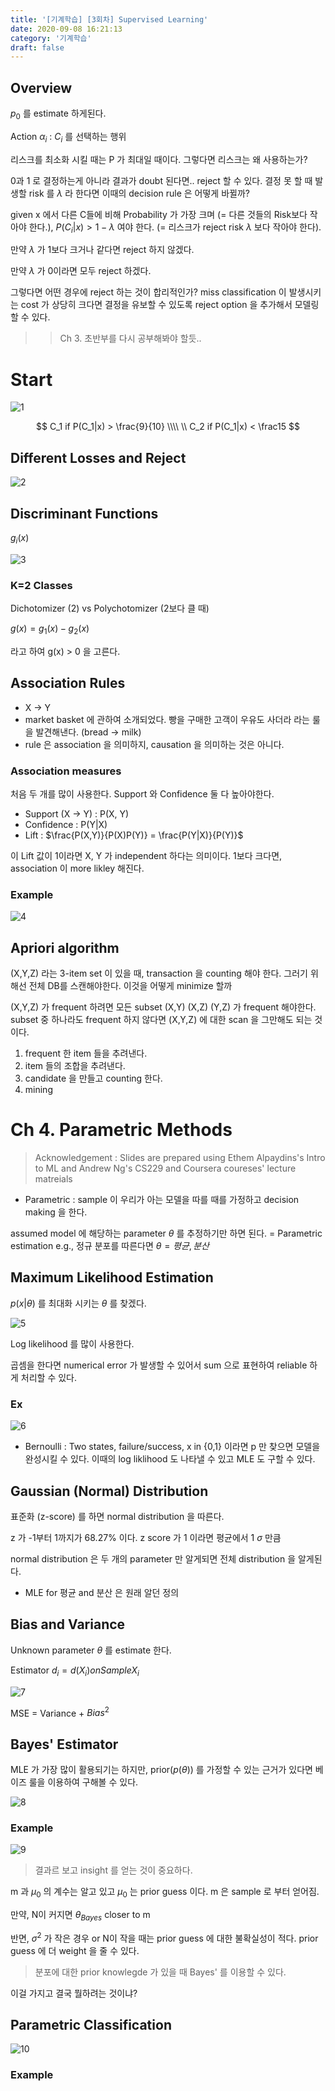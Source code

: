 ```yaml
---
title: '[기계학습] [3회차] Supervised Learning'
date: 2020-09-08 16:21:13
category: '기계학습'
draft: false
---
```


## Overview

$p_0$ 를 estimate 하게된다.

Action $\alpha_i$ : $C_i$ 를 선택하는 행위

리스크를 최소화 시킬 때는 P 가 최대일 때이다. 그렇다면 리스크는 왜 사용하는가?

0과 1 로 결정하는게 아니라 결과가 doubt 된다면.. reject 할 수 있다. 결정 못 할 때 발생할 risk 를 $\lambda$ 라 한다면 이때의 decision rule 은 어떻게 바뀔까?

given x 에서 다른 C들에 비해 Probability 가 가장 크며 (= 다른 것들의 Risk보다 작아야 한다.), $P(C_i|x) > 1 - \lambda$ 여야 한다. (= 리스크가 reject risk $\lambda$ 보다 작아야 한다).

만약 $\lambda$ 가 1보다 크거나 같다면 reject 하지 않겠다.

만약 $\lambda$ 가 0이라면 모두 reject 하겠다.

그렇다면 어떤 경우에 reject 하는 것이 합리적인가? miss classification 이 발생시키는 cost 가 상당히 크다면 결정을 유보할 수 있도록 reject option 을 추가해서 모델링 할 수 있다.

> > Ch 3. 초반부를 다시 공부해봐야 할듯..

# Start

![1](./files/1.PNG)

$$
C_1 if P(C_1|x) > \frac{9}{10}
\\\\
\\
C_2 if P(C_1|x) < \frac15
$$

## Different Losses and Reject

![2](./files/2.PNG)

## Discriminant Functions

$g_i(x)$

![3](./files/3.PNG)

### K=2 Classes

Dichotomizer (2) vs Polychotomizer (2보다 클 때)

$g(x) = g_1(x) - g_2(x)$

라고 하여 g(x) > 0 을 고른다.

## Association Rules

- X -> Y
- market basket 에 관하여 소개되었다. 빵을 구매한 고객이 우유도 사더라 라는 룰을 발견해낸다. (bread -> milk)
- rule 은 association 을 의미하지, causation 을 의미하는 것은 아니다.

### Association measures

처음 두 개를 많이 사용한다.
Support 와 Confidence 둘 다 높아야한다.

- Support (X -> Y) : P(X, Y)
- Confidence : P(Y|X)
- Lift : $\frac{P(X,Y)}{P(X)P(Y)} = \frac{P(Y|X)}{P(Y)}$

이 Lift 값이 1이라면 X, Y 가 independent 하다는 의미이다. 1보다 크다면, association 이 more likley 해진다.

### Example

![4](./files/4.PNG)

## Apriori algorithm

(X,Y,Z) 라는 3-item set 이 있을 때, transaction 을 counting 해야 한다. 그러기 위해선 전체 DB를 스캔해야한다. 이것을 어떻게 minimize 할까

(X,Y,Z) 가 frequent 하려면 모든 subset (X,Y) (X,Z) (Y,Z) 가 frequent 해야한다. subset 중 하나라도 frequent 하지 않다면 (X,Y,Z) 에 대한 scan 을 그만해도 되는 것이다.

1. frequent 한 item 들을 추려낸다.
2. item 들의 조합을 추려낸다.
3. candidate 을 만들고 counting 한다.
4. mining

# Ch 4. Parametric Methods

> Acknowledgement : Slides are prepared using Ethem Alpaydins's Intro to ML and Andrew Ng's CS229 and Coursera coureses' lecture matreials

- Parametric : sample 이 우리가 아는 모델을 따를 때를 가정하고 decision making 을 한다.

assumed model 에 해당하는 parameter $\theta$ 를 추정하기만 하면 된다. = Parametric estimation
e.g., 정규 분포를 따른다면 $\theta = {평균, 분산}$

## Maximum Likelihood Estimation

$p(x|\theta)$ 를 최대화 시키는 $\theta$ 를 찾겠다.

![5](./files/5.PNG)

Log likelihood 를 많이 사용한다.

곱셈을 한다면 numerical error 가 발생할 수 있어서 sum 으로 표현하여 reliable 하게 처리할 수 있다.

### Ex

![6](./files/6.PNG)

- Bernoulli : Two states, failure/success, x in {0,1}
  이라면 p 만 찾으면 모델을 완성시킬 수 있다. 이때의 log liklihood 도 나타낼 수 있고 MLE 도 구할 수 있다.

## Gaussian (Normal) Distribution

표준화 (z-score) 를 하면 normal distribution 을 따른다.

z 가 -1부터 1까지가 68.27% 이다.
z score 가 1 이라면 평균에서 1 $\sigma$ 만큼

normal distribution 은 두 개의 parameter 만 알게되면 전체 distribution 을 알게된다.

- MLE for 평균 and 분산 은 원래 알던 정의

## Bias and Variance

Unknown parameter $\theta$ 를 estimate 한다.

Estimator $d_i = d(X_i) on Sample X_i$

![7](./files/7.PNG)

MSE = Variance + $Bias^2$

## Bayes' Estimator

MLE 가 가장 많이 활용되기는 하지만, prior($p(\theta))$ 를 가정할 수 있는 근거가 있다면 베이즈 룰을 이용하여 구해볼 수 있다.

![8](./files/8.PNG)

### Example

![9](./files/9.PNG)

> 결과르 보고 insight 를 얻는 것이 중요하다.

m 과 $\mu_0$ 의 계수는 알고 있고 $\mu_0$ 는 prior guess 이다. m 은 sample 로 부터 얻어짐.

만약, N이 커지면 $\theta_{Bayes}$ closer to m

반면, $\sigma^2$ 가 작은 경우 or N이 작을 때는 prior guess 에 대한 불확실성이 적다. prior guess 에 더 weight 을 줄 수 있다.

> 분포에 대한 prior knowlegde 가 있을 때 Bayes' 를 이용할 수 있다.

이걸 가지고 결국 뭘하려는 것이냐?

## Parametric Classification

![10](./files/10.PNG)

### Example
